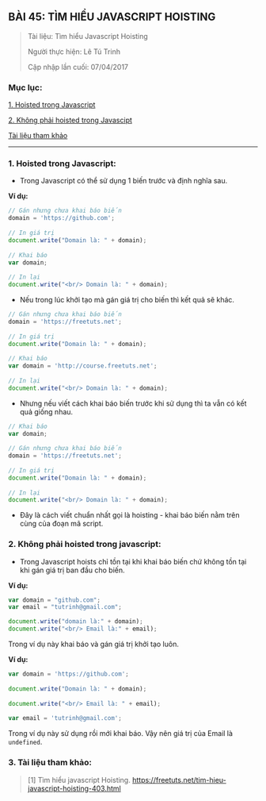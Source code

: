 ## BÀI 45: TÌM HIỂU JAVASCRIPT HOISTING

> Tài liệu: Tìm hiểu Javascript Hoisting
>
> Người thực hiện: Lê Tú Trinh
>
> Cập nhập lần cuối: 07/04/2017

### Mục lục: 

[1. Hoisted trong Javascript](#1)

[2. Không phải hoisted trong Javascipt](#2)

[Tài liệu tham khảo](#3)

***

<a name="1"></a>
### 1. Hoisted trong Javascript:

- Trong Javascript có thể sử dụng 1 biến trước và định nghĩa sau.

**Ví dụ:**

```javascript
// Gán nhưng chưa khai báo biến
domain = 'https://github.com';
 
// In giá trị
document.write("Domain là: " + domain);
 
// Khai báo
var domain;
 
// In lại
document.write("<br/> Domain là: " + domain);
```

- Nếu trong lúc khởi tạo mà gán giá trị cho biến thì kết quả sẽ khác.

```javascript
// Gán nhưng chưa khai báo biến
domain = 'https://freetuts.net';
 
// In giá trị
document.write("Domain là: " + domain);
 
// Khai báo
var domain = 'http://course.freetuts.net';
 
// In lại
document.write("<br/> Domain là: " + domain);
```

- Nhưng nếu viết cách khai báo biến trước khi sử dụng thì ta vẫn có kết quả giống nhau.

```javascript
// Khai báo
var domain;
 
// Gán nhưng chưa khai báo biến
domain = 'https://freetuts.net';
 
// In giá trị
document.write("Domain là: " + domain);
 
// In lại
document.write("<br/> Domain là: " + domain);
```

- Đây là cách viết chuẩn nhất gọi là hoisting - khai báo biến nằm trên cùng của đoạn mã script.

<a name="2"></a>
### 2. Không phải hoisted trong javascript:

- Trong Javascript hoists chỉ tồn tại khi khai báo biến chứ không tồn tại khi gán giá trị ban đầu cho biến.

**Ví dụ:** 

```javascript
var domain = "github.com";
var email = "tutrinh@gmail.com";

document.write("domain là:" + domain);
document.write("<br/> Email là:" + email);
```

Trong ví dụ này khai báo và gán giá trị khởi tạo luôn.

**Ví dụ:**

```javascript
var domain = 'https://github.com';
 
document.write("Domain là: " + domain);
 
document.write("<br/> Email là: " + email);
 
var email = 'tutrinh@gmail.com';
```

Trong ví dụ này sử dụng rồi mới khai báo. Vậy nên giá trị của Email là `undefined`.

<a name="3"></a>
### 3. Tài liệu tham khảo:

> [1] Tìm hiểu javascript Hoisting. https://freetuts.net/tim-hieu-javascript-hoisting-403.html

